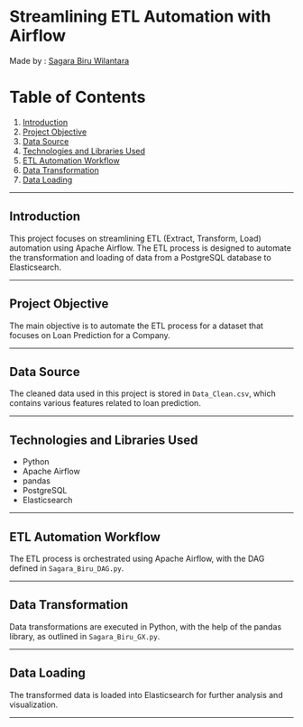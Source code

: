 # Streamlining ETL Automation with Airflow

Made by : [Sagara Biru Wilantara](https://www.linkedin.com/in/sagara-biru)


# Table of Contents

1. [Introduction](#introduction)
2. [Project Objective](#project-objective)
3. [Data Source](#data-source)
4. [Technologies and Libraries Used](#technologies-and-libraries-used)
5. [ETL Automation Workflow](#etl-automation-workflow)
6. [Data Transformation](#data-transformation)
7. [Data Loading](#data-loading)

---

## Introduction

This project focuses on streamlining ETL (Extract, Transform, Load) automation using Apache Airflow. The ETL process is designed to automate the transformation and loading of data from a PostgreSQL database to Elasticsearch.

---

## Project Objective

The main objective is to automate the ETL process for a dataset that focuses on Loan Prediction for a Company.

---

## Data Source

The cleaned data used in this project is stored in `Data_Clean.csv`, which contains various features related to loan prediction.

---

## Technologies and Libraries Used

- Python
- Apache Airflow
- pandas
- PostgreSQL
- Elasticsearch

---

## ETL Automation Workflow

The ETL process is orchestrated using Apache Airflow, with the DAG defined in `Sagara_Biru_DAG.py`.

---

## Data Transformation

Data transformations are executed in Python, with the help of the pandas library, as outlined in `Sagara_Biru_GX.py`.

---

## Data Loading

The transformed data is loaded into Elasticsearch for further analysis and visualization.

---
